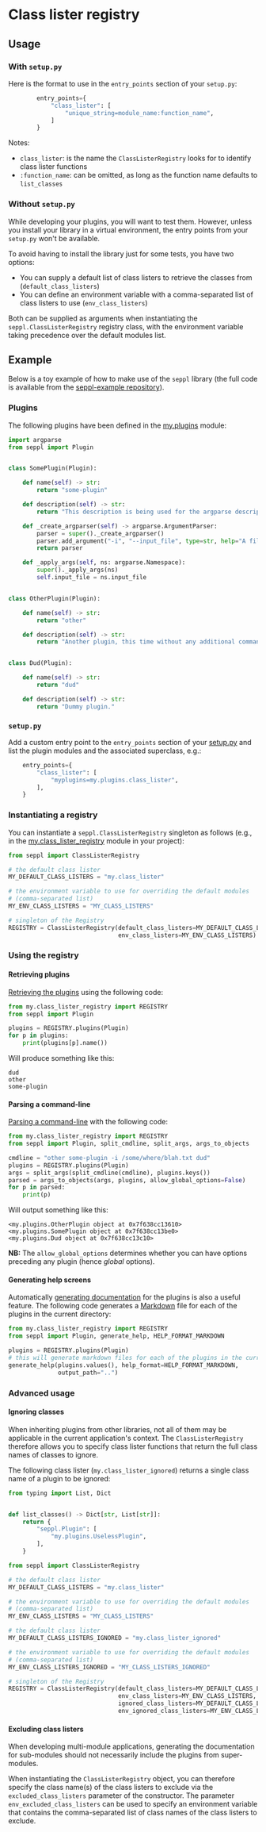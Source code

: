 # Class lister registry

## Usage

### With `setup.py`

Here is the format to use in the `entry_points` section of your `setup.py`:

```python
        entry_points={
            "class_lister": [
                "unique_string=module_name:function_name",
            ]
        }
```

Notes:
* `class_lister`: is the name the `ClassListerRegistry` looks for to identify class lister functions
* `:function_name`: can be omitted, as long as the function name defaults to `list_classes`


### Without `setup.py`

While developing your plugins, you will want to test them. However, unless
you install your library in a virtual environment, the entry points from your
`setup.py` won't be available. 

To avoid having to install the library just for some tests, you have two options:

* You can supply a default list of class listers to retrieve the classes from (`default_class_listers`)
* You can define an environment variable with a comma-separated list of
  class listers to use (`env_class_listers`)

Both can be supplied as arguments when instantiating the `seppl.ClassListerRegistry`
registry class, with the environment variable taking precedence over the
default modules list.


## Example

Below is a toy example of how to make use of the `seppl` library
(the full code is available from the 
[seppl-example repository](https://github.com/waikato-datamining/seppl-example)).

### Plugins

The following plugins have been defined in the [my.plugins](https://github.com/waikato-datamining/seppl-example/blob/main/src/my/plugins.py) 
module:

```python
import argparse
from seppl import Plugin


class SomePlugin(Plugin):

    def name(self) -> str:
        return "some-plugin"

    def description(self) -> str:
        return "This description is being used for the argparse description."

    def _create_argparser(self) -> argparse.ArgumentParser:
        parser = super()._create_argparser()
        parser.add_argument("-i", "--input_file", type=str, help="A file to read", required=True)
        return parser

    def _apply_args(self, ns: argparse.Namespace):
        super()._apply_args(ns)
        self.input_file = ns.input_file


class OtherPlugin(Plugin):

    def name(self) -> str:
        return "other"

    def description(self) -> str:
        return "Another plugin, this time without any additional command-line arguments."


class Dud(Plugin):

    def name(self) -> str:
        return "dud"

    def description(self) -> str:
        return "Dummy plugin."
```

### `setup.py`

Add a custom entry point to the `entry_points` section of your [setup.py](https://github.com/waikato-datamining/seppl-example/blob/main/setup_class_lister.py) 
and list the plugin modules and the associated superclass, e.g.:

```python
    entry_points={
        "class_lister": [
            "myplugins=my.plugins.class_lister",
        ],
    }
```

### Instantiating a registry

You can instantiate a `seppl.ClassListerRegistry` singleton as follows (e.g., in the 
[my.class_lister_registry](https://github.com/waikato-datamining/seppl-example/blob/main/src/my/class_lister_registry.py) 
module in your project):

```python
from seppl import ClassListerRegistry

# the default class lister
MY_DEFAULT_CLASS_LISTERS = "my.class_lister"

# the environment variable to use for overriding the default modules
# (comma-separated list)
MY_ENV_CLASS_LISTERS = "MY_CLASS_LISTERS"

# singleton of the Registry
REGISTRY = ClassListerRegistry(default_class_listers=MY_DEFAULT_CLASS_LISTERS,
                               env_class_listers=MY_ENV_CLASS_LISTERS)
```

### Using the registry

#### Retrieving plugins

[Retrieving the plugins](https://github.com/waikato-datamining/seppl-example/blob/main/src/my/usage/retrieve_plugins_class_lister.py) 
using the following code:

```python
from my.class_lister_registry import REGISTRY
from seppl import Plugin

plugins = REGISTRY.plugins(Plugin)
for p in plugins:
    print(plugins[p].name())
```

Will produce something like this:

```
dud
other
some-plugin
```


#### Parsing a command-line

[Parsing a command-line](https://github.com/waikato-datamining/seppl-example/blob/main/src/my/usage/parse_cmdline_class_lister.py)
with the following code:


```python
from my.class_lister_registry import REGISTRY
from seppl import Plugin, split_cmdline, split_args, args_to_objects

cmdline = "other some-plugin -i /some/where/blah.txt dud"
plugins = REGISTRY.plugins(Plugin)
args = split_args(split_cmdline(cmdline), plugins.keys())
parsed = args_to_objects(args, plugins, allow_global_options=False)
for p in parsed:
    print(p)
```

Will output something like this:

```
<my.plugins.OtherPlugin object at 0x7f638cc13610>
<my.plugins.SomePlugin object at 0x7f638cc13be0>
<my.plugins.Dud object at 0x7f638cc13c10>
```

**NB:** The `allow_global_options` determines whether you can have options 
preceding any plugin (hence *global* options).


#### Generating help screens

Automatically [generating documentation](https://github.com/waikato-datamining/seppl-example/blob/main/src/my/usage/generate_help_class_lister.py) 
for the plugins is also a useful feature. The following code generates
a [Markdown](https://daringfireball.net/projects/markdown/) file for each of 
the plugins in the current directory:

```python
from my.class_lister_registry import REGISTRY
from seppl import Plugin, generate_help, HELP_FORMAT_MARKDOWN

plugins = REGISTRY.plugins(Plugin)
# this will generate markdown files for each of the plugins in the current directory
generate_help(plugins.values(), help_format=HELP_FORMAT_MARKDOWN,
              output_path="..")
```

### Advanced usage

#### Ignoring classes 

When inheriting plugins from other libraries, not all of them may be applicable
in the current application's context. The `ClassListerRegistry` therefore
allows you to specify class lister functions that return the full class names
of classes to ignore.

The following class lister (`my.class_lister_ignored`) returns a single 
class name of a plugin to be ignored:

```python
from typing import List, Dict


def list_classes() -> Dict[str, List[str]]:
    return {
        "seppl.Plugin": [
            "my.plugins.UselessPlugin",
        ],
    }
```

```python
from seppl import ClassListerRegistry

# the default class lister
MY_DEFAULT_CLASS_LISTERS = "my.class_lister"

# the environment variable to use for overriding the default modules
# (comma-separated list)
MY_ENV_CLASS_LISTERS = "MY_CLASS_LISTERS"

# the default class lister
MY_DEFAULT_CLASS_LISTERS_IGNORED = "my.class_lister_ignored"

# the environment variable to use for overriding the default modules
# (comma-separated list)
MY_ENV_CLASS_LISTERS_IGNORED = "MY_CLASS_LISTERS_IGNORED"

# singleton of the Registry
REGISTRY = ClassListerRegistry(default_class_listers=MY_DEFAULT_CLASS_LISTERS,
                               env_class_listers=MY_ENV_CLASS_LISTERS,
                               ignored_class_listers=MY_DEFAULT_CLASS_LISTERS_IGNORED,
                               env_ignored_class_listers=MY_ENV_CLASS_LISTERS_IGNORED)
```

#### Excluding class listers 

When developing multi-module applications, generating the documentation for
sub-modules should not necessarily include the plugins from super-modules.

When instantiating the `ClassListerRegistry` object, you can therefore
specify the class name(s) of the class listers to exclude via the 
`excluded_class_listers` parameter of the constructor. The parameter
`env_excluded_class_listers` can be used to specify an environment variable
that contains the comma-separated list of class names of the class listers 
to exclude.
